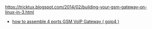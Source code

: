 https://tricktux.blogspot.com/2014/02/building-your-gsm-gateway-on-linux-in-3.html

- [how to assemble 4 ports GSM VoIP Gateway ( goip4 )](https://youtu.be/AsBck7-Qu2s)
